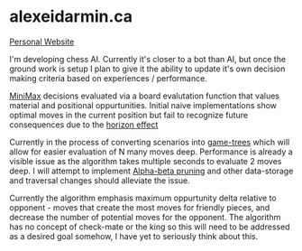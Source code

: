 # alexeidarmin.ca
<a href="http://alexeidarmin.com">Personal Website</a>

I'm developing chess AI. Currently it's closer to a bot than AI, but once the ground work is setup I plan to give it the ability to update it's own decision making criteria based on experiences / performance.

<a href="https://en.wikipedia.org/wiki/Minimax">MiniMax</a> decisions evaluated via a board evalutation function that values material and positional oppurtunities. Initial naive implementations show optimal moves in the current position but fail to recognize future consequences due to the <a href="https://en.wikipedia.org/wiki/Horizon_effect">horizon effect</a>

Currently in the process of converting scenarios into <a href="https://en.wikipedia.org/wiki/Game_tree">game-trees</a> which will allow for easier evaluation of N many moves deep. Performance is already a visible issue as the algorithm takes multiple seconds to evaluate 2 moves deep. I will attempt to implement <a href="https://en.wikipedia.org/wiki/Alpha%E2%80%93beta_pruning">Alpha-beta pruning</a> and other data-storage and traversal changes should alleviate the issue.

Currently the algorithm emphasis maximum oppurtunity delta relative to opponent - moves that create the most moves for friendly pieces, and decrease the number of potential moves for the opponent. The algorithm has no concept of check-mate or the king so this will need to be addressed as a desired goal somehow, I have yet to seriously think about this.
